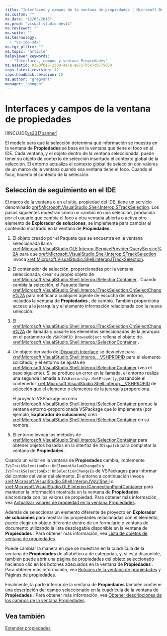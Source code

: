 ```yaml
---
title: "Interfaces y campos de la ventana de propiedades | Microsoft Docs"
ms.custom: ""
ms.date: "12/05/2016"
ms.prod: "visual-studio-dev14"
ms.reviewer: ""
ms.suite: ""
ms.technology: 
  - "vs-ide-sdk"
ms.tgt_pltfrm: ""
ms.topic: "article"
helpviewer_keywords: 
  - "Interfaces, campos y ventana Propiedades"
ms.assetid: 0328f0e5-2380-4a7a-a872-b547cb775050
caps.latest.revision: 12
caps.handback.revision: 12
ms.author: "gregvanl"
manager: "ghogen"
---
```

# Interfaces y campos de la ventana de propiedades
[!INCLUDE[vs2017banner](../../code-quality/includes/vs2017banner.md)]

El modelo para que la selección determina qué información se muestra en la ventana de **Propiedades** se basa en la ventana que tiene el foco en el IDE.  Cada ventana, y el objeto dentro de la ventana seleccionada, puede tener su objeto de contexto de selección insertado el contexto global de la selección.  El entorno actualiza el contexto global de selección con valores de un marco de la ventana cuando esa ventana tiene el foco.  Cuando el foco, hacerlo el contexto de la selección.  
  
## Selección de seguimiento en el IDE  
 El marco de la ventana o en el sitio, propiedad del IDE, tiene un servicio denominado <xref:Microsoft.VisualStudio.Shell.Interop.STrackSelection>.  Los pasos siguientes muestran cómo un cambio en una selección, producida por el usuario que cambia el foco a otra ventana abierta o activa otro elemento de **Explorador de soluciones**, se implementa para cambiar el contenido mostrado en la ventana de **Propiedades** .  
  
1.  El objeto creado por el Paquete que se encuentra en la ventana seleccionada llama <xref:Microsoft.VisualStudio.OLE.Interop.IServiceProvider.QueryService%2A> para que <xref:Microsoft.VisualStudio.Shell.Interop.STrackSelection> invoca <xref:Microsoft.VisualStudio.Shell.Interop.ITrackSelection>.  
  
2.  El contenedor de selección, proporcionadas por la ventana seleccionada, crear su propio objeto de <xref:Microsoft.VisualStudio.Shell.Interop.ISelectionContainer> .  Cuando cambia la selección, el Paquete llama <xref:Microsoft.VisualStudio.Shell.Interop.ITrackSelection.OnSelectChange%2A> para notificar a cualquier agente de escucha del entorno, incluidos la ventana de **Propiedades** , de cambio.  También proporciona acceso a la jerarquía y el elemento información relacionada con la nueva selección.  
  
3.  El <xref:Microsoft.VisualStudio.Shell.Interop.ITrackSelection.OnSelectChange%2A> de llamada y pasarle los elementos seleccionados de la jerarquía en el parámetro de `VSHPROPID_BrowseObject` rellena el objeto de <xref:Microsoft.VisualStudio.Shell.Interop.ISelectionContainer> .  
  
4.  Un objeto derivado de [IDispatch Interface](http://msdn.microsoft.com/es-es/ebbff4bc-36b2-4861-9efa-ffa45e013eb5) se devuelve para <xref:Microsoft.VisualStudio.Shell.Interop.__VSHPROPID> para el elemento solicitado, y el entorno se ajusta en <xref:Microsoft.VisualStudio.Shell.Interop.ISelectionContainer> \(vea el paso siguiente\).  Si se produce un error en la llamada, el entorno realiza una segunda llamada a `IVsHierarchy::GetProperty`, pasándole el contenedor <xref:Microsoft.VisualStudio.Shell.Interop.__VSHPROPID> de selección que el elemento o elementos de la jerarquía proporciona.  
  
     El proyecto VSPackage no crea <xref:Microsoft.VisualStudio.Shell.Interop.ISelectionContainer> porque la ventana entorno\-proporcionada VSPackage que lo implementa \(por ejemplo, **Explorador de soluciones**\) crea <xref:Microsoft.VisualStudio.Shell.Interop.ISelectionContainer> en su nombre.  
  
5.  El entorno invoca los métodos de <xref:Microsoft.VisualStudio.Shell.Interop.ISelectionContainer> para obtener objetos basados en la interfaz de `IDispatch` para completar la ventana de **Propiedades** .  
  
 Cuando un valor en la ventana de **Propiedades** cambia, implemente `IVsTrackSelectionEx::OnElementValueChangeEx` y `IVsTrackSelectionEx::OnSelectionChangeEx` de VSPackages para informar del cambio del valor del elemento.  El entorno a continuación invoca <xref:Microsoft.VisualStudio.Shell.Interop.IVsUIShell> o <xref:Microsoft.VisualStudio.OLE.Interop.IConnectionPointContainer> para mantener la información mostrada en la ventana de **Propiedades** sincronizada con los valores de propiedad.  Para obtener más información, vea [Actualizar valores de propiedad en la ventana Propiedades](../../misc/updating-property-values-in-the-properties-window.md).  
  
 Además de seleccionar un elemento diferente de proyecto en **Explorador de soluciones** para mostrar las propiedades relacionadas con el elemento, puede elegir un objeto diferente dentro de un formulario o ventana de documento utilizando la lista desplegable disponible en la ventana de **Propiedades** .  Para obtener más información, vea [Lista de objetos de ventana de propiedades](../../extensibility/internals/properties-window-object-list.md).  
  
 Puede cambiar la manera en que se muestran en la cuadrícula de la ventana de **Propiedades** de alfabético a de categorías, y, si está disponible, también puede abrir una página de propiedades del objeto seleccionado haciendo clic en los botones adecuados en la ventana de **Propiedades** .  Para obtener más información, vea [Botones de la ventana de propiedades](../../extensibility/internals/properties-window-buttons.md) y [Páginas de propiedades](../../extensibility/internals/property-pages.md).  
  
 Finalmente, la parte inferior de la ventana de **Propiedades** también contiene una descripción del campo seleccionado en la cuadrícula de la ventana de **Propiedades** .  Para obtener más información, vea [Obtener descripciones de los campos de la ventana Propiedades](../../misc/getting-field-descriptions-from-the-properties-window.md).  
  
## Vea también  
 [Extender propiedades](../../extensibility/internals/extending-properties.md)